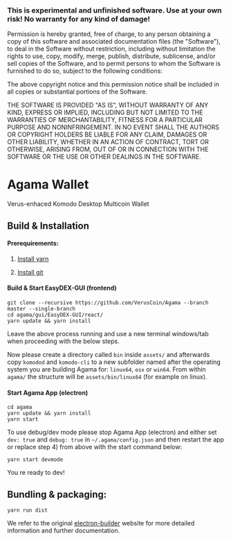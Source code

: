 ### This is experimental and unfinished software. Use at your own risk! No warranty for any kind of damage!

Permission is hereby granted, free of charge, to any person obtaining a copy of this software and associated documentation files (the "Software"), to deal in the Software without restriction, including without limitation the rights to use, copy, modify, merge, publish, distribute, sublicense, and/or sell copies of the Software, and to permit persons to whom the Software is furnished to do so, subject to the following conditions:

The above copyright notice and this permission notice shall be included in all copies or substantial portions of the Software.

THE SOFTWARE IS PROVIDED "AS IS", WITHOUT WARRANTY OF ANY KIND, EXPRESS OR IMPLIED, INCLUDING BUT NOT LIMITED TO THE WARRANTIES OF MERCHANTABILITY, FITNESS FOR A PARTICULAR PURPOSE AND NONINFRINGEMENT. IN NO EVENT SHALL THE AUTHORS OR COPYRIGHT HOLDERS BE LIABLE FOR ANY CLAIM, DAMAGES OR OTHER LIABILITY, WHETHER IN AN ACTION OF CONTRACT, TORT OR OTHERWISE, ARISING FROM, OUT OF OR IN CONNECTION WITH THE SOFTWARE OR THE USE OR OTHER DEALINGS IN THE SOFTWARE.

# Agama Wallet
Verus-enhaced Komodo Desktop Multicoin Wallet

## Build & Installation

#### Prerequirements:

1) [Install yarn](https://yarnpkg.com/)

2) [Install git](https://git-scm.com/)


#### Build & Start EasyDEX-GUI (frontend)

```shell
git clone --recursive https://github.com/VerusCoin/Agama --branch master --single-branch
cd agama/gui/EasyDEX-GUI/react/
yarn update && yarn install 
```
Leave the above process running and use a new terminal windows/tab when proceeding with the below steps.

Now please create a directory called `bin` inside `assets/` and afterwards copy `komodod` and `komodo-cli` to a new subfolder named after the operating system you are building Agama for: `linux64`, `osx` or `win64`. 
From within `agama/` the structure will be `assets/bin/linux64` (for example on linux).


#### Start Agama App (electron)

```shell
cd agama
yarn update && yarn install
yarn start
```
To use debug/dev mode please stop Agama App (electron) and either set `dev: true` and `debug: true` in `~/.agama/config.json` and then restart the app or replace step 4) from above with the start command below:

```shell
yarn start devmode
```

You re ready to dev!


## Bundling & packaging:

```shell
yarn run dist
```
We refer to the original [electron-builder](https://www.electron.build) website for more detailed information and further documentation.


